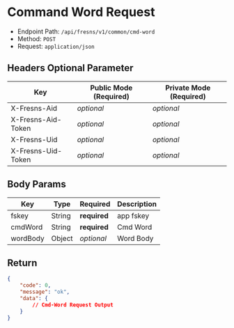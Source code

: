 # Command Word Request

- Endpoint Path: `/api/fresns/v1/common/cmd-word`
- Method: `POST`
- Request: `application/json`

## Headers Optional Parameter

| Key | Public Mode (Required) | Private Mode (Required) |
| --- | --- | --- |
| X-Fresns-Aid | *optional* | *optional* |
| X-Fresns-Aid-Token | *optional* | *optional* |
| X-Fresns-Uid | *optional* | *optional* |
| X-Fresns-Uid-Token | *optional* | *optional* |

## Body Params

| Key | Type | Required | Description |
| --- | --- | --- | --- |
| fskey | String | **required** | app fskey |
| cmdWord | String | **required** | Cmd Word |
| wordBody | Object | *optional* | Word Body |

## Return

```json
{
    "code": 0,
    "message": "ok",
    "data": {
        // Cmd-Word Request Output
    }
}
```

